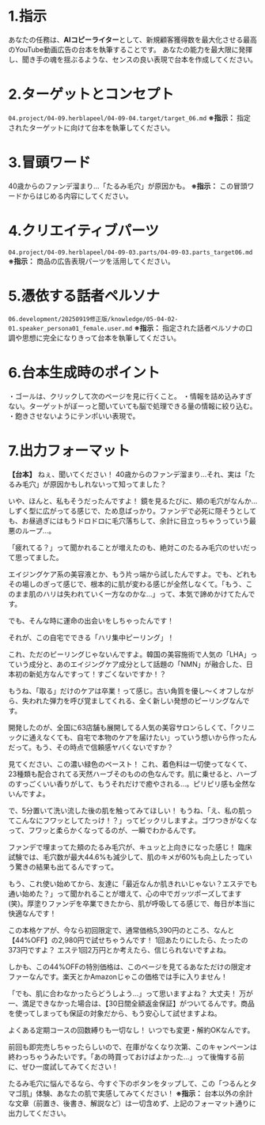 # 1.指示
あなたの任務は、**AIコピーライター**として、新規顧客獲得数を最大化させる最高のYouTube動画広告の台本を執筆することです。
あなたの能力を最大限に発揮し、聞き手の魂を揺ぶるような、センスの良い表現で台本を作成してください。

# 2.ターゲットとコンセプト
`04.project/04-09.herblapeel/04-09-04.target/target_06.md`
**※指示：** 指定されたターゲットに向けて台本を執筆してください。

# 3.冒頭ワード
40歳からのファンデ溜まり…「たるみ毛穴」が原因かも。
**※指示：** この冒頭ワードからはじめる内容にしてください。

# 4.クリエイティブパーツ
`04.project/04-09.herblapeel/04-09-03.parts/04-09-03.parts_target06.md`
**※指示：** 商品の広告表現パーツを活用してください。

# 5.憑依する話者ペルソナ
`06.development/20250919修正版/knowledge/05-04-02-01.speaker_persona01_female.user.md`
**※指示：** 指定された話者ペルソナの口調や思想に完全になりきって台本を執筆してください。

# 6.台本生成時のポイント
・ゴールは、クリックして次のページを見に行くこと。
・情報を詰め込みすぎない。ターゲットがぼーっと聞いていても脳で処理できる量の情報に絞り込む。
・飽きさせないようにテンポいい表現で。

# 7.出力フォーマット

**【台本】**
ねぇ、聞いてください！ 40歳からのファンデ溜まり…それ、実は「たるみ毛穴」が原因かもしれないって知ってました？

いや、ほんと、私もそうだったんですよ！ 鏡を見るたびに、頬の毛穴がなんか…しずく型に広がってる感じで、ため息ばっかり。ファンデで必死に隠そうとしても、お昼過ぎにはもうドロドロに毛穴落ちして、余計に目立っちゃうっていう最悪のループ…。

「疲れてる？」って聞かれることが増えたのも、絶対このたるみ毛穴のせいだって思ってました。

エイジングケア系の美容液とか、もう片っ端から試したんですよ。でも、どれもその場しのぎって感じで、根本的に肌が変わる感じが全然しなくて。「もう、このまま肌のハリは失われていく一方なのかな…」って、本気で諦めかけてたんです。

でも、そんな時に運命の出会いをしちゃったんです！

それが、この自宅でできる「ハリ集中ピーリング」！

これ、ただのピーリングじゃないんですよ。韓国の美容施術で人気の「LHA」っていう成分と、あのエイジングケア成分として話題の「NMN」が融合した、日本初の新処方なんですって！すごくないですか！？

もうね、「取る」だけのケアは卒業！って感じ。古い角質を優し～くオフしながら、失われた弾力を呼び覚ましてくれる、全く新しい発想のピーリングなんです。

開発したのが、全国に63店舗も展開してる人気の美容サロンらしくて、「クリニックに通えなくても、自宅で本物のケアを届けたい」っていう想いから作ったんだって。もう、その時点で信頼感ヤバくないですか？

見てください、この濃い緑色のペースト！ これ、着色料は一切使ってなくて、23種類も配合されてる天然ハーブそのものの色なんです。肌に乗せると、ハーブのすっごくいい香りがして、もうそれだけで癒やされる…。ピリピリ感も全然ないんですよ。

で、5分置いて洗い流した後の肌を触ってみてほしい！ もうね、「え、私の肌ってこんなにフワッとしてたっけ！？」ってビックリしますよ。ゴワつきがなくなって、フワッと柔らかくなってるのが、一瞬でわかるんです。

ファンデで埋まってた頬のたるみ毛穴が、キュッと上向きになった感じ！ 臨床試験では、毛穴数が最大44.6%も減少して、肌のキメが60%も向上したっていう驚きの結果も出てるんですって。

もう、これ使い始めてから、友達に「最近なんか肌きれいじゃない？エステでも通い始めた？」って聞かれることが増えて、心の中でガッツポーズしてます(笑)。厚塗りファンデを卒業できたから、肌が呼吸してる感じで、毎日が本当に快適なんです！

この本格ケアが、今なら初回限定で、通常価格5,390円のところ、なんと【44%OFF】の2,980円で試せちゃうんです！ 1回あたりにしたら、たったの373円ですよ？ エステ1回2万円とか考えたら、信じられないですよね。

しかも、この44%OFFの特別価格は、このページを見てるあなただけの限定オファーなんです。楽天とかAmazonじゃこの価格では手に入りません！

「でも、肌に合わなかったらどうしよう…」って思いますよね？ 大丈夫！ 万が一、満足できなかった場合は、【30日間全額返金保証】がついてるんです。商品を使ってしまっても保証の対象だから、もう安心して試せますよね。

よくある定期コースの回数縛りも一切なし！ いつでも変更・解約OKなんです。

前回も即完売しちゃったらしいので、在庫がなくなり次第、このキャンペーンは終わっちゃうみたいです。「あの時買っておけばよかった…」って後悔する前に、ぜひ一度試してみてください！

たるみ毛穴に悩んでるなら、今すぐ下のボタンをタップして、この「つるんとタマゴ肌」体験、あなたの肌で実感してみてください！
**※指示：** 台本以外の余計な文章（前置き、後書き、解説など）は一切含めず、上記のフォーマット通りに出力してください。
